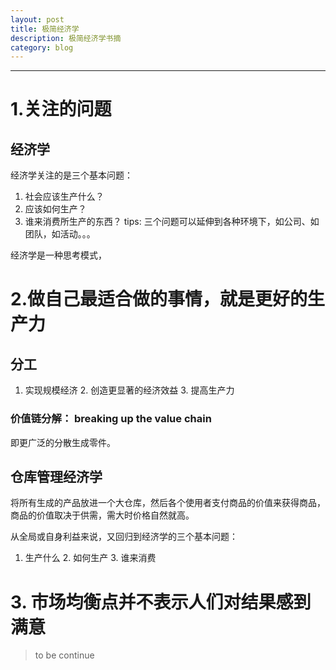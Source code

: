 ```yaml
---
layout: post
title: 极简经济学
description: 极简经济学书摘
category: blog
---
```




---
# 1.关注的问题
## 经济学
经济学关注的是三个基本问题：
1. 社会应该生产什么？
2. 应该如何生产？
3. 谁来消费所生产的东西？
tips: 三个问题可以延伸到各种环境下，如公司、如团队，如活动。。。

经济学是一种思考模式，
# 2.做自己最适合做的事情，就是更好的生产力
## 分工

1. 实现规模经济
	2. 创造更显著的经济效益
		3. 提高生产力

### 价值链分解： breaking up the value chain
即更广泛的分散生成零件。

## 仓库管理经济学
将所有生成的产品放进一个大仓库，然后各个使用者支付商品的价值来获得商品，商品的价值取决于供需，需大时价格自然就高。

从全局或自身利益来说，又回归到经济学的三个基本问题：
1. 生产什么
	2. 如何生产
	3. 谁来消费
# 3. 市场均衡点并不表示人们对结果感到满意


> to be continue